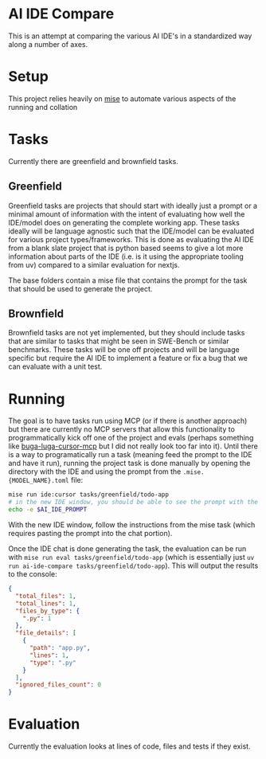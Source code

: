 # AI IDE Compare

This is an attempt at comparing the various AI IDE's in a standardized way along a number of axes.

# Setup

This project relies heavily on [mise](https://github.com/jdx/mise) to automate various aspects of the running and collation

# Tasks

Currently there are greenfield and brownfield tasks.

## Greenfield

Greenfield tasks are projects that should start with ideally just a prompt or a minimal amount of information with the intent of evaluating how well the IDE/model does on generating the complete working app. These tasks ideally will be language agnostic such that the IDE/model can be evaluated for various project types/frameworks. This is done as evaluating the AI IDE from a blank slate project that is python based seems to give a lot more information about parts of the IDE (i.e. is it using the appropriate tooling from uv) compared to a similar evaluation for nextjs.

The base folders contain a mise file that contains the prompt for the task that should be used to generate the project.

## Brownfield

Brownfield tasks are not yet implemented, but they should include tasks that are similar to tasks that might be seen in SWE-Bench or similar benchmarks. These tasks will be one off projects and will be language specific but require the AI IDE to implement a feature or fix a bug that we can evaluate with a unit test.

# Running

The goal is to have tasks run using MCP (or if there is another approach) but there are currently no MCP servers that allow this functionality to programmatically kick off one of the project and evals (perhaps something like [buga-luga-cursor-mcp](https://opentools.com/registry/buga-luga-cursor-mcp) but I did not really look too far into it).
Until there is a way to programatically run a task (meaning feed the prompt to the IDE and have it run), running the project task is done manually by opening the directory with the IDE and using the prompt from the `.mise.{MODEL_NAME}.toml` file:

```bash
mise run ide:cursor tasks/greenfield/todo-app
# in the new IDE window, you should be able to see the prompt with the following command:
echo -e $AI_IDE_PROMPT
```

With the new IDE window, follow the instructions from the mise task (which requires pasting the prompt into the chat portion).

Once the IDE chat is done generating the task, the evaluation can be run with `mise run eval tasks/greenfield/todo-app` (which is essentially just `uv run ai-ide-compare tasks/greenfield/todo-app`). This will output the results to the console:

```json
{
  "total_files": 1,
  "total_lines": 1,
  "files_by_type": {
    ".py": 1
  },
  "file_details": [
    {
      "path": "app.py",
      "lines": 1,
      "type": ".py"
    }
  ],
  "ignored_files_count": 0
}
```

# Evaluation

Currently the evaluation looks at lines of code, files and tests if they exist.
